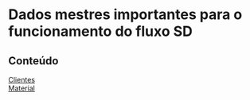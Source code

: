 # Dados mestres importantes para o funcionamento do fluxo SD


## Conteúdo

[Clientes](./cliente.md)   
[Material](./material.md)   
